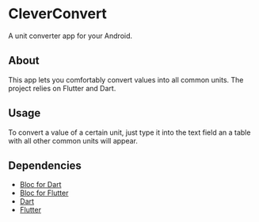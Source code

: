 # CleverConvert

A unit converter app for your Android.

## About

This app lets you comfortably convert values into all common units. The project relies on Flutter and Dart.

## Usage

To convert a value of a certain unit, just type it into the text field an a table with all other common units will appear.

## Dependencies

+ [Bloc for Dart](https://github.com/felangel/bloc/)
+ [Bloc for Flutter](https://github.com/felangel/bloc/blob/master/packages/flutter_bloc/README.md)
+ [Dart](https://dart.dev/)
+ [Flutter](https://flutter.dev/)
